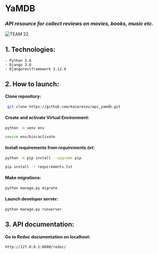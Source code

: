 # YaMDB

### _API resource for collect reviews on movies, books, music etc._

![TEAM 22](https://i.yapx.ru/TywCz.png)

## 1. Technologies:

    - Python 3.8
    - Django 3.0
    - Djangorestframework 3.12.4    

## 2. How to launch:

#### Clone repository:

```sh
 git clone https://github.com/kozarezov/api_yamdb.git
 ```

#### Create and activate Virtual Environment:

```sh
python -m venv env
 ```

```sh
source env/bin/activate
 ```

#### Install requirements from _requirements.txt_:

```sh
python -m pip install --upgrade pip
 ```

```sh
pip install -r requirements.txt
 ```

#### Make migrations:

```sh
python manage.py migrate
 ```

#### Launch developer server:

```sh
python manage.py runserver
 ```

## 3. API documentation:

#### Go to Redoc documentation on localhost:

```sh
http://127.0.0.1:8000/redoc/
 ```


